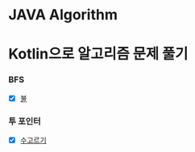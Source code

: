 # JAVA Algorithm


# Kotlin으로 알고리즘 문제 풀기

### BFS
-[x] [불](https://www.acmicpc.net/problem/5427) 

### 투 포인터
-[x] [수고르기](https://www.acmicpc.net/problem/2230) 
